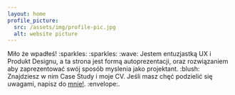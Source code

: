 ```yaml
---
layout: home
profile_picture:
  src: /assets/img/profile-pic.jpg
  alt: website picture
---
```


<p>
 Miło że wpadłeś! :sparkles: :sparkles: :wave: 
Jestem entuzjastką UX i Produkt Designu, a ta strona jest formą autoprezentacji, 
 oraz rozwiązaniem aby zaprezentować swój sposób myslenia jako projektant. :blush:
Znajdziesz w nim Case Study i moje CV. 
Jeśli masz chęć podzielić się uwagami, napisz do <a href="https://www.linkedin.com/in/anita-kasperek/">mnie!</a>. :envelope:.
</p> 
</p>
